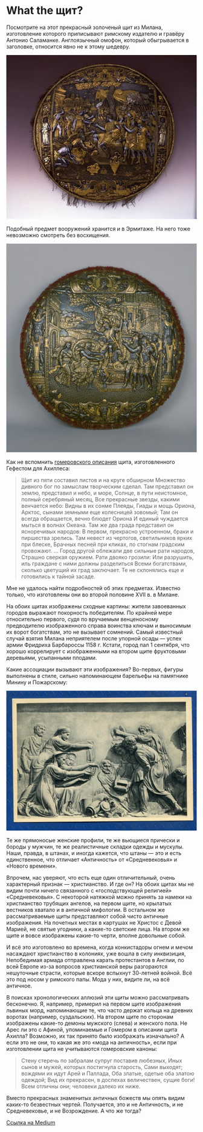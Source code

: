 # What the щит?

Посмотрите на этот прекрасный золоченый щит из Милана, изготовление которого приписывают римскому издателю и гравёру Антонио Саламанке. Англоязычный омофон, который обыгрывается в заголовке, относится явно не к этому шедевру.

<img src="img/shield-1.jpg" alt="Щит из Милана." />

Подобный предмет вооружений хранится и в Эрмитаже. На него тоже невозможно смотреть без восхищения.

<img src="img/shield-2.jpg" alt="Щит из Эрмитажа." />

Как не вспомнить [гомеровского описания](https://hojja-nusreddin.livejournal.com/2777724.html) щита, изготовленного Гефестом для Ахиллеса:

> Щит из пяти составил листов и на круге обширном
Множество дивного бог по замыслам творческим сделал.
Там представил он землю, представил и небо, и море,
Солнце, в пути неистомное, полный серебряный месяц,
Все прекрасные звезды, какими венчается небо:
Видны в их сонме Плеяды, Гиады и мощь Ориона,
Арктос, сынами земными еще колесницей зовомый;
Там он всегда обращается, вечно блюдет Ориона
И единый чуждается мыться в волнах Океана.
Там же два града представил он ясноречивых народов:
В первом, прекрасно устроенном, браки и пиршества зрелись.
Там невест из чертогов, светильников ярких при блеске,
Брачных песней при кликах, по стогнам градским провожают.
...
Город другой облежали две сильные рати народов,
Страшно сверкая оружием. Рати двояко грозили:
Или разрушить, иль граждане с ними должны разделиться
Всеми богатствами, сколько цветущий их град заключает.
Те не склонялись еще и готовились к тайной засаде.

Мне не удалось найти подробностей об этих предметах. Известно только, что изготовлены они во второй половине XVII в. в Милане.

На обоих щитах изображены сходные картины: жители завоеванных городов выражают покорность победителям. По крайней мере относительно первого, судя по вручаемым венценосному предводителю изображенного справа воинства ключам и выносимым их ворот богатствам, это не вызывает сомнений. Самый известный случай взятия Милана неприятелем после упорной осады — успех армии Фридриха Барбароссы 1158 г. Кстати, город пал 1 сентября, что хорошо коррелирует с изображенными на втором щите фруктовыми деревьями, усыпанными плодами.

Какие ассоциации вызывают эти изображения? Во-первых, фигуры выполнены в стиле, сильно напоминающем барельефы на памятнике Минину и Пожарскому:

<img src="img/shield-3.jpg" alt="Барельеф на памятнике Минину и Пожарскому." />

Те же прямоносые женские профили, те же вьющиеся прически и бороды у мужчин, те же реалистичные складки одежды и мускулы. Наши, правда, в штанах, и иногда кажется, что штаны — это и есть единственное, что отличает «Античность» от «Средневековья» и «Нового времени».

Впрочем, нас уверяют, что есть еще один отличительный, очень характерный признак — христианство. И где он? На обоих щитах мы не видим почти ничего связанного с «господствующей религией» «Средневековья». С некоторой натяжкой можно принять за намеки на христианство трубящих ангелов, на первом щите, но крылатых вестников хватало и в античной мифологии. В остальном же рассматриваемые щиты представляют собой чисто античные изображения. На почетных местах в картушах не Христос с Девой Марией, не святые угодники, а какие-то светские лица. На втором же щите и вовсе изображены какие-то черти, вполне довольные собой.

И всё это изготовлено во времена, когда конкистадоры огнем и мечом насаждают христианство в колониях, уже вошла в силу инквизиция, Непобедимая армада отправлена карать протестантов в Англии, по всей Европе из-за вопросов христианской веры разгораются нешуточные страсти, которые вскоре вспыхнут 30-летней войной. Всё это под носом у римского папы. Мода у них, видите ли, на всё античное.

В поисках хронологических аллюзий эти щиты можно рассматривать бесконечно. Я, например, примерил на первом щите изображения львиных морд, напоминающие те, что часто держат кольца на древних воротах (например, суздальских). На втором щите по сторонам изображены какие-то демоны мужского (слева) и женского пола. Не Арес ли это с Афиной, упоминаемые и Гомером в описании щита Ахилла? Возможно, их так принято было изображать изначально? А если это не они, то какая же это «мода на античность», если при изготовлении щита не учитываются гомеровские каноны:

> Стену стеречь по забралам супруг поставив любезных,
Иных сынов и мужей, которых постигнула старость,
Сами выходят; вождями их идут Арей и Паллада,
Оба златые, одетые оба златою одеждой;
Вид их прекрасен, в доспехах величествен, сущие боги!
Всем отличны они; человеки далеко их ниже.

Вместо прекрасных знаменитых античных божеств мы опять видим каких-то безвестных чертей. Получается, это и не Античность, и не Средневековье, и не Возрождение. А что же тогда?

[Ссылка на Medium](https://yababay.medium.com/what-the-%D1%89%D0%B8%D1%82-a6098afd435c)
